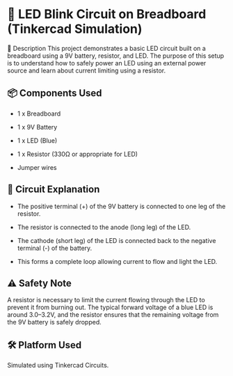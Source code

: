 # 🔌 LED Blink Circuit on Breadboard (Tinkercad Simulation)
🧾 Description
This project demonstrates a basic LED circuit built on a breadboard using a 9V battery, resistor, and LED. The purpose of this setup is to understand how to safely power an LED using an external power source and learn about current limiting using a resistor.

## 📦 Components Used
- 1 x Breadboard

- 1 x 9V Battery

- 1 x LED (Blue)

- 1 x Resistor (330Ω or appropriate for LED)

- Jumper wires

## 🔧 Circuit Explanation
- The positive terminal (+) of the 9V battery is connected to one leg of the resistor.

- The resistor is connected to the anode (long leg) of the LED.

- The cathode (short leg) of the LED is connected back to the negative terminal (-) of the battery.

- This forms a complete loop allowing current to flow and light the LED.

## ⚠️ Safety Note
A resistor is necessary to limit the current flowing through the LED to prevent it from burning out. The typical forward voltage of a blue LED is around 3.0–3.2V, and the resistor ensures that the remaining voltage from the 9V battery is safely dropped.

## 🛠 Platform Used
Simulated using Tinkercad Circuits.

